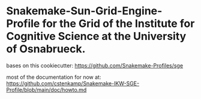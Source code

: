 # Snakemake-Sun-Grid-Engine-Profile for the Grid of the Institute for Cognitive Science at the University of Osnabrueck.

bases on this cookiecutter: https://github.com/Snakemake-Profiles/sge

most of the documentation for now at: https://github.com/cstenkamp/Snakemake-IKW-SGE-Profile/blob/main/doc/howto.md